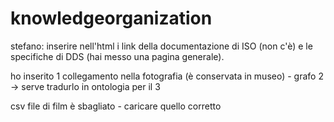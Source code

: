 # knowledgeorganization

stefano: inserire nell'html i link della documentazione di ISO (non c'è) e le specifiche di DDS (hai messo una pagina generale).

ho inserito 1 collegamento nella fotografia (è conservata in museo) - grafo 2 -> serve tradurlo in ontologia per il 3

csv file di film è sbagliato - caricare quello corretto 
